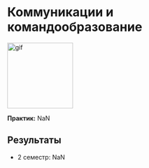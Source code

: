 # Коммуникации и командообразование

<img alt="gif" src="https://media1.tenor.com/m/WfdbRHgsxUcAAAAd/miku-miku-nakano.gif" height="150">

**Практик:** NaN

## Результаты

- 2 семестр: NaN
